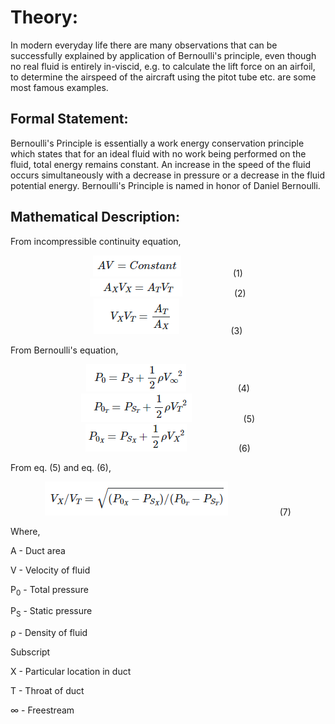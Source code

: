 # Theory:

In modern everyday life there are many observations that can be successfully explained by application of Bernoulli's principle, even though no real fluid is entirely in-viscid, e.g. to calculate the lift force on an airfoil, to determine the airspeed of the aircraft using the pitot tube etc. are some most famous examples.

## Formal Statement:
Bernoulli's Principle is essentially a work energy conservation principle which states that for an ideal fluid with no work being performed on the fluid, total energy remains constant. An increase in the speed of the fluid occurs simultaneously with a decrease in pressure or a decrease in the fluid potential energy. Bernoulli's Principle is named in honor of Daniel Bernoulli. 


## Mathematical Description:

From incompressible continuity equation,

<center>
<img src="./images/eq1.png" alt="equation 1"> &nbsp; &nbsp; &nbsp; &nbsp; &nbsp; &nbsp; &nbsp; &nbsp; &nbsp; &nbsp; (1)
</center>

<center>
<img src="./images/eq2.png" alt="equation 2"> &nbsp; &nbsp; &nbsp; &nbsp; &nbsp; &nbsp; &nbsp; &nbsp; &nbsp; &nbsp; (2)
</center>

<center>
<img src="./images/eq3.png" alt="equation 3"> &nbsp; &nbsp; &nbsp; &nbsp; &nbsp; &nbsp; &nbsp; &nbsp; &nbsp; &nbsp; (3)
</center>

From Bernoulli's equation,

<center>
<img src="./images/eq4.png" alt="equation 4"> &nbsp; &nbsp; &nbsp; &nbsp; &nbsp; &nbsp; &nbsp; &nbsp; &nbsp; &nbsp; (4)
</center>

<center>
<img src="./images/eq5.png" alt="equation 5"> &nbsp; &nbsp; &nbsp; &nbsp; &nbsp; &nbsp; &nbsp; &nbsp; &nbsp; &nbsp; (5)
</center>

<center>
<img src="./images/eq6.png" alt="equation 6"> &nbsp; &nbsp; &nbsp; &nbsp; &nbsp; &nbsp; &nbsp; &nbsp; &nbsp; &nbsp; (6)
</center>

From eq. (5) and eq. (6),

<center>
<img src="./images/eq7.png" alt="equation 7"> &nbsp; &nbsp; &nbsp; &nbsp; &nbsp; &nbsp; &nbsp; &nbsp; &nbsp; &nbsp; (7)
</center>


Where,

A - Duct area

V - Velocity of fluid

P<sub>0</sub> - Total pressure

P<sub>S</sub> - Static pressure

&#x3C1; -  Density of fluid

Subscript

X - Particular location in duct

T - Throat of duct

&#x221E;  -  Freestream 

